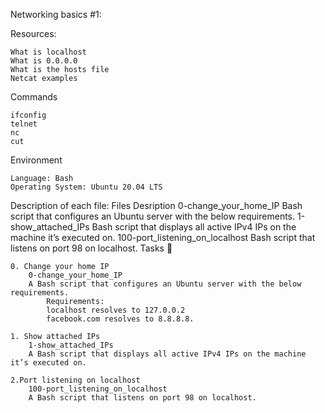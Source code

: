 Networking basics #1:

Resources:

    What is localhost
    What is 0.0.0.0
    What is the hosts file
    Netcat examples

Commands

    ifconfig
    telnet
    nc
    cut

Environment

    Language: Bash
    Operating System: Ubuntu 20.04 LTS

Description of each file:
Files 	Desription
0-change_your_home_IP 	Bash script that configures an Ubuntu server with the below requirements.
1-show_attached_IPs 	Bash script that displays all active IPv4 IPs on the machine it’s executed on.
100-port_listening_on_localhost 	Bash script that listens on port 98 on localhost.
Tasks 📃

    0. Change your home IP
        0-change_your_home_IP
        A Bash script that configures an Ubuntu server with the below requirements.
            Requirements:
            localhost resolves to 127.0.0.2
            facebook.com resolves to 8.8.8.8.

    1. Show attached IPs
        1-show_attached_IPs
        A Bash script that displays all active IPv4 IPs on the machine it’s executed on.

    2.Port listening on localhost
        100-port_listening_on_localhost
        A Bash script that listens on port 98 on localhost.

